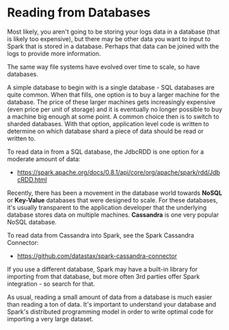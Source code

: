 # Reading from Databases

Most likely, you aren't going to be storing your logs data in a database (that is likely too expensive), but there may be other data you want to input to Spark that is stored in a database.  Perhaps that data can be joined with the logs to provide more information.

The same way file systems have evolved over time to scale, so have databases.

A simple database to begin with is a single database - SQL databases are quite common.  When that fills, one option is to buy a larger machine for the database.  The price of these larger machines gets increasingly expensive (even price per unit of storage) and it is eventually no longer possible to buy a machine big enough at some point.  A common choice then is to switch to sharded databases.  With that option, application level code is written to determine on which database shard a piece of data should be read or written to.

To read data in from a SQL database, the JdbcRDD is one option for a moderate amount of data:
* https://spark.apache.org/docs/0.8.1/api/core/org/apache/spark/rdd/JdbcRDD.html

Recently, there has been a movement in the database world towards **NoSQL** or **Key-Value** databases that were designed to scale.  For these databases, it's usually transparent to the application developer that the underlying database stores data on multiple machines. **Cassandra** is one very popular NoSQL database.

To read data from Cassandra into Spark, see the Spark Cassandra Connector:
* https://github.com/datastax/spark-cassandra-connector

If you use a different database, Spark may have a built-in library for importing from that database, but more often 3rd parties offer Spark integration - so search for that. 

As usual, reading a small amount of data from a database is much easier than reading a ton of data.  It's important to understand your database and Spark's distributed programming model in order to write optimal code for importing a very large dataset.


